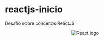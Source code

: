 # reactjs-inicio
Desafio sobre conceitos ReactJS

<p align="center">
  <img widht="10" alt= "React logo"
       src="https://upload.wikimedia.org/wikipedia/commons/a/a7/React-icon.svg"></a>
